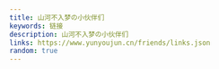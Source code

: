 ```yaml
---
title: 山河不入梦の小伙伴们
keywords: 链接
description: 山河不入梦の小伙伴们
links: https://www.yunyoujun.cn/friends/links.json
random: true
---
```


<YunLinks :links="frontmatter.links" :random="frontmatter.random" />
